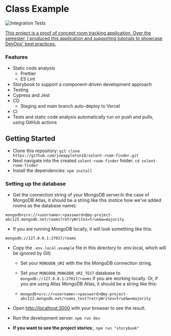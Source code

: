 # Class Example

![Integration Tests](https://github.com/joeappleton18/solent-room-finder/actions/workflows/cypress.yaml/badge.svg)

[This project is a proof of concept room tracking application. Over the semester, I produced this application and supporting tutorials to showcase DevOps' best practices.]()




### Features 

- Static code analysis 
  - Prettier 
  - ES Lint 
- Storybook to support a component-driven development approach 
- Testing 
- Cypress and Jest 
- CD
  - Staging and main branch auto-deploy to Vercel
- CI
- Tests and static code analysis automatically run on push and pulls,  using GitHub actions

## Getting Started

- Clone this repository: `git clone https://github.com/joeappleton18/solent-room-finder.git`
- Next navigate into the created `solent-room-finder` folder: `cd solent-room-finder`
- Install the dependencies: `npm install`

### Setting up the database

- Get the connection string of your MongoDB server.In the case of MongoDB Atlas, it should be a string like this (notice how we've added rooms as the database name):

`mongodb+srv://<username>:<password>@my-project-abc123.mongodb.net/rooms?retryWrites=true&w=majority`

- If you are running MongoDB locally, it will look something like this:

`mongodb://127.0.0.1:27017/rooms`

- Copy the `.env.local.example` file in this directory to .env.local, which will be ignored by Git)

  - Set your `MONGODB_URI` with the the MongoDB connection string.
  - Set your `MONGODB_MONGODB_URI_TEST` database to `mongodb://127.0.0.1:27017/rooms` if you are working locally. Or, if you are using Atlas MongoDB Atlas, it should be a string like this:

  - `mongodb+srv://<username>:<password>@my-project-abc123.mongodb.net/rooms_test?retryWrites=true&w=majority`

- Open [http://localhost:3000](http://localhost:3000) with your browser to see the result.

- Run the development server: `npm run dev`

- **If you want to see the project stories**:, `npm run "storybook"`
